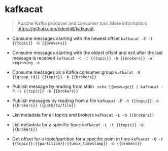 # kafkacat
> Apache Kafka producer and consumer tool.
> More information: <https://github.com/edenhill/kafkacat>.

- Consume messages starting with the newest offset
`kafkacat -C -t {{topic}} -b {{brokers}}`

- Consume messages starting with the oldest offset and exit after the last message is received
`kafkacat -C -t {{topic}} -b {{brokers}} -o beginning -e`

- Consume messages as a Kafka consumer group
`kafkacat -G {{group_id}} {{topic}} -b {{brokers}}`

- Publish message by reading from stdin
` echo {{message}} | kafkacat -P -t {{topic}} -b {{brokers}}`

- Publish messages by reading from a file
`kafkacat -P -t {{topic}} -b {{brokers}} {{path/to/file}}`

- List metadata for all topics and brokers
`kafkacat -L -b {{brokers}}`

- List metadata for a specific topic
`kafkacat -L -t {{topic}} -b {{brokers}}`

- Get offset for a topic/partition for a specific point in time
`kafkacat -Q -t {{topic}}:{{partition}}:{{unix_timestamp}} -b {{brokers}}`
